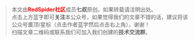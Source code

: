 > 本文由<span style="color: red"><strong>RedSpider社区</strong></span>成员**七叔**原创。如果转载请注明出处。<br>
> 点击上方蓝字即可**关注**本公众号，如果觉得我们的文章不错的话，建议将该公众号置顶/星标（点击作者蓝字然后点击右上角），谢谢！<br>
> 扫描文章二维码或联系我们可加入我们创建的**技术交流群**。<br>

